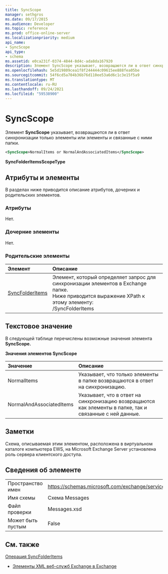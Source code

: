 ```yaml
---
title: SyncScope
manager: sethgros
ms.date: 09/17/2015
ms.audience: Developer
ms.topic: reference
ms.prod: office-online-server
ms.localizationpriority: medium
api_name:
- SyncScope
api_type:
- schema
ms.assetid: e0ca231f-0374-4844-8d4c-ada8da167920
description: Элемент SyncScope указывает, возвращаются ли в ответ синхронизации только элементы или элементы и связанные с ними папки.
ms.openlocfilehash: 5e5d19809cea1f8f244444c09615ee888fea05be
ms.sourcegitcommit: 54f6cd5a704b36b76d110ee53a6d6c1c3e15f5a9
ms.translationtype: MT
ms.contentlocale: ru-RU
ms.lasthandoff: 09/24/2021
ms.locfileid: "59538900"
---
```

# <a name="syncscope"></a>SyncScope

Элемент **SyncScope** указывает, возвращаются ли в ответ синхронизации только элементы или элементы и связанные с ними папки. 
  
```xml
<SyncScope>NormalItems or NormalAndAssociatedItems</SyncScope>
```

 **SyncFolderItemsScopeType**
## <a name="attributes-and-elements"></a>Атрибуты и элементы

В разделах ниже приводится описание атрибутов, дочерних и родительских элементов.
  
### <a name="attributes"></a>Атрибуты

Нет.
  
### <a name="child-elements"></a>Дочерние элементы

Нет.
  
### <a name="parent-elements"></a>Родительские элементы

|**Элемент**|**Описание**|
|:-----|:-----|
|[SyncFolderItems](syncfolderitems.md) <br/> |Элемент, который определяет запрос для синхронизации элементов в Exchange папке.  <br/> Ниже приводится выражение XPath к этому элементу:  <br/> /SyncFolderItems  <br/> |
   
## <a name="text-value"></a>Текстовое значение

В следующей таблице перечислены возможные значения элемента **SyncScope.** 
  
**Значения элементов SyncScope**

|**Значение**|**Описание**|
|:-----|:-----|
|NormalItems  <br/> |Указывает, что только элементы в папке возвращаются в ответ на синхронизацию.  <br/> |
|NormalAndAssociatedItems  <br/> |Указывает, что в ответ на синхронизацию возвращаются как элементы в папке, так и связанные с ней данные.  <br/> |
   
## <a name="remarks"></a>Заметки

Схема, описываемая этим элементом, расположена в виртуальном каталоге компьютера EWS, на Microsoft Exchange Server установлена роль сервера клиентского доступа.
  
## <a name="element-information"></a>Сведения об элементе

|||
|:-----|:-----|
|Пространство имен  <br/> |https://schemas.microsoft.com/exchange/services/2006/messages  <br/> |
|Имя схемы  <br/> |Схема Messages  <br/> |
|Файл проверки  <br/> |Messages.xsd  <br/> |
|Может быть пустым  <br/> |False  <br/> |
   
## <a name="see-also"></a>См. также



[Операция SyncFolderItems](syncfolderitems-operation.md)


- [Элементы XML веб-служб Exchange в Exchange](ews-xml-elements-in-exchange.md)

